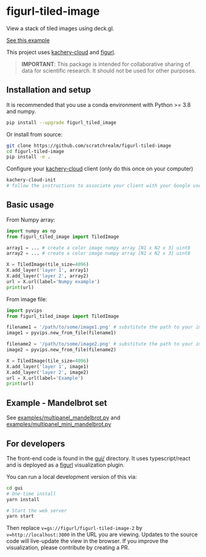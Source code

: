 # figurl-tiled-image

View a stack of tiled images using deck.gl.

[See this example](https://figurl.org/f?v=gs://figurl/figurl-tiled-image-2&d=ipfs://QmYDC6aw1dD3NLyvMjzhoZgXaU7XNMRScQ8NLLGS2gacM9&label=Mandelbrot%20tiled%20image)

This project uses [kachery-cloud](https://github.com/scratchrealm/kachery-cloud) and [figurl](https://github.com/scratchrealm/figurl2).

> **IMPORTANT**: This package is intended for collaborative sharing of data for scientific research. It should not be used for other purposes.

## Installation and setup

It is recommended that you use a conda environment with Python >= 3.8 and numpy.

```bash
pip install --upgrade figurl_tiled_image
```

Or install from source:

```bash
git clone https://github.com/scratchrealm/figurl-tiled-image
cd figurl-tiled-image
pip install -e .
```

Configure your [kachery-cloud](https://github.com/scratchrealm/kachery-cloud) client (only do this once on your computer)

```bash
kachery-cloud-init
# follow the instructions to associate your client with your Google user name on kachery-cloud
```

## Basic usage

From Numpy array:

```python
import numpy as np
from figurl_tiled_image import TiledImage

array1 = ... # create a color image numpy array [N1 x N2 x 3] uint8
array2 = ... # create a color image numpy array [N1 x N2 x 3] uint8

X = TiledImage(tile_size=4096)
X.add_layer('layer 1', array1)
X.add_layer('layer 2', array2)
url = X.url(label='Numpy example')
print(url)
```

From image file:

```python
import pyvips
from figurl_tiled_image import TiledImage

filename1 = '/path/to/some/image1.png' # substitute the path to your image
image1 = pyvips.new_from_file(filename1)

filename2 = '/path/to/some/image2.png' # substitute the path to your image
image2 = pyvips.new_from_file(filename2)

X = TiledImage(tile_size=4096)
X.add_layer('layer 1', image1)
X.add_layer('layer 2', image2)
url = X.url(label='Example')
print(url)
```

## Example - Mandelbrot set

See [examples/multipanel_mandelbrot.py](examples/multipanel_mandelbrot.py) and [examples/multipanel_mini_mandelbrot.py](examples/multipanel_mini_mandelbrot.py)

<!-- ## Example - High res. earth from NASA and NOAA

See [examples/high_res_earth_from_url.py](examples/high_res_earth_from_url.py)

[View resulting figURL - Earth](...) -->

## For developers

The front-end code is found in the [gui/](gui/) directory. It uses typescript/react and is deployed as a [figurl](https://github.com/scratchrealm/figurl2) visualization plugin.

You can run a local development version of this via:

```bash
cd gui
# One-time install
yarn install 

# Start the web server
yarn start
```

Then replace `v=gs://figurl/figurl-tiled-image-2` by `v=http://localhost:3000` in the URL you are viewing. Updates to the source code will live-update the view in the browser. If you improve the visualization, please contribute by creating a PR.
